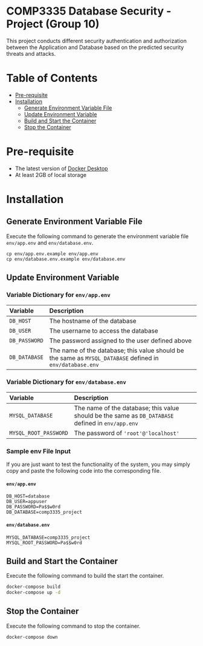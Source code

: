 # COMP3335 Database Security - Project (Group 10)
This project conducts different security authentication and authorization between the Application and Database based on the predicted security threats and attacks. 

# Table of Contents
* [Pre-requisite](#pre-requisite)
* [Installation](#installation)
    * [Generate Environment Variable File](#generate-environment-variable-file)
    * [Update Environment Variable](#update-environment-variable)
    * [Build and Start the Container](#build-and-start-the-container)
    * [Stop the Container](#stop-the-container)

# Pre-requisite
- The latest version of [Docker Desktop](https://www.docker.com/products/docker-desktop/)
- At least 2GB of local storage
# Installation

## Generate Environment Variable File
Execute the following command to generate the environment variable file `env/app.env` and `env/database.env`.
```
cp env/app.env.example env/app.env
cp env/database.env.example env/database.env
```

## Update Environment Variable
### Variable Dictionary for `env/app.env`
Variable|Description
:---|:---
`DB_HOST`| The hostname of the database
`DB_USER`| The username to access the database
`DB_PASSWORD`| The password assigned to the user defined above
`DB_DATABASE`| The name of the database; this value should be the same as `MYSQL_DATABASE` defined in `env/database.env`
### Variable Dictionary for `env/database.env`
Variable|Description
:---|:---
`MYSQL_DATABASE`| The name of the database; this value should be the same as `DB_DATABASE` defined in `env/app.env`
`MYSQL_ROOT_PASSWORD`| The password of `'root'@'localhost'`
### Sample env File Input
If you are just want to test the functionality of the system, you may simply copy and paste the following code into the corresponding file.
#### `env/app.env`
```
DB_HOST=database
DB_USER=appuser
DB_PASSWORD=Pa$$w0rd
DB_DATABASE=comp3335_project
```
#### `env/database.env`
```
MYSQL_DATABASE=comp3335_project
MYSQL_ROOT_PASSWORD=Pa$$w0rd
```
## Build and Start the Container
Execute the following command to build the start the container.
```bash
docker-compose build
docker-compose up -d
```
## Stop the Container
Execute the following command to stop the container.
```bash
docker-compose down
```
